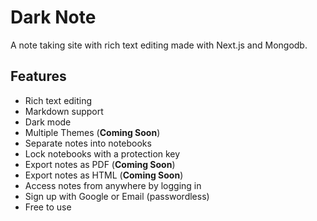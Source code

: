 # Dark Note

A note taking site with rich text editing made with Next.js and Mongodb.

## Features

- Rich text editing
- Markdown support
- Dark mode
- Multiple Themes (**Coming Soon**)
- Separate notes into notebooks
- Lock notebooks with a protection key
- Export notes as PDF (**Coming Soon**)
- Export notes as HTML (**Coming Soon**)
- Access notes from anywhere by logging in
- Sign up with Google or Email (passwordless)
- Free to use
